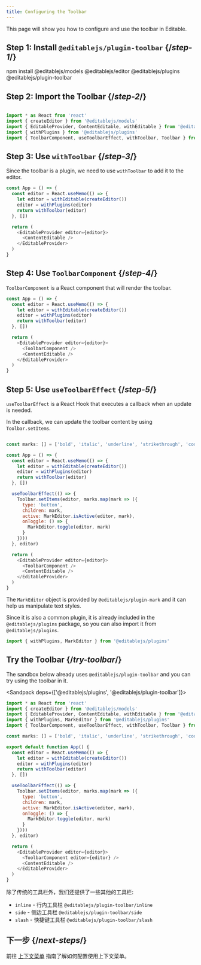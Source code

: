 ```yaml
---
title: Configuring the Toolbar
---
```


<Intro>

This page will show you how to configure and use the toolbar in Editable.

</Intro>

## Step 1: Install `@editablejs/plugin-toolbar` {/*step-1*/}

<TerminalBlock>

npm install @editablejs/models @editablejs/editor @editablejs/plugins @editablejs/plugin-toolbar

</TerminalBlock>


## Step 2: Import the Toolbar {/*step-2*/}

```js

import * as React from 'react'
import { createEditor } from '@editablejs/models'
import { EditableProvider, ContentEditable, withEditable } from '@editablejs/editor'
import { withPlugins } from '@editablejs/plugins'
import { ToolbarComponent, useToolbarEffect, withToolbar, Toolbar } from '@editablejs/plugin-toolbar'

```

## Step 3: Use `withToolbar` {/*step-3*/}

Since the toolbar is a plugin, we need to use `withToolbar` to add it to the editor.

```js
const App = () => {
  const editor = React.useMemo(() => {
    let editor = withEditable(createEditor())
    editor = withPlugins(editor)
    return withToolbar(editor)
  }, [])

  return (
    <EditableProvider editor={editor}>
      <ContentEditable />
    </EditableProvider>
  )
}

```

## Step 4: Use `ToolbarComponent` {/*step-4*/}

`ToolbarComponent` is a React component that will render the toolbar.

```js
const App = () => {
  const editor = React.useMemo(() => {
    let editor = withEditable(createEditor())
    editor = withPlugins(editor)
    return withToolbar(editor)
  }, [])

  return (
    <EditableProvider editor={editor}>
      <ToolbarComponent />
      <ContentEditable />
    </EditableProvider>
  )
}

```

## Step 5: Use `useToolbarEffect` {/*step-5*/}

`useToolbarEffect` is a React Hook that executes a callback when an update is needed.

In the callback, we can update the toolbar content by using `Toolbar.setItems`.

```js

const marks: [] = ['bold', 'italic', 'underline', 'strikethrough', 'code', 'sub', 'sup']

const App = () => {
  const editor = React.useMemo(() => {
    let editor = withEditable(createEditor())
    editor = withPlugins(editor)
    return withToolbar(editor)
  }, [])

  useToolbarEffect(() => {
    Toolbar.setItems(editor, marks.map(mark => ({
      type: 'button',
      children: mark,
      active: MarkEditor.isActive(editor, mark),
      onToggle: () => {
        MarkEditor.toggle(editor, mark)
      }
    })))
  }, editor)

  return (
    <EditableProvider editor={editor}>
      <ToolbarComponent />
      <ContentEditable />
    </EditableProvider>
  )
}

```

The `MarkEditor` object is provided by `@editablejs/plugin-mark` and it can help us manipulate text styles.

Since it is also a common plugin, it is already included in the `@editablejs/plugins` package, so you can also import it from `@editablejs/plugins`.

```js
import { withPlugins, MarkEditor } from '@editablejs/plugins'
```

## Try the Toolbar {/*try-toolbar*/}

The sandbox below already uses `@editablejs/plugin-toolbar` and you can try using the toolbar in it.

<Sandpack deps={['@editablejs/plugins', '@editablejs/plugin-toolbar']}>

```js
import * as React from 'react'
import { createEditor } from '@editablejs/models'
import { EditableProvider, ContentEditable, withEditable } from '@editablejs/editor'
import { withPlugins, MarkEditor } from '@editablejs/plugins'
import { ToolbarComponent, useToolbarEffect, withToolbar, Toolbar } from '@editablejs/plugin-toolbar'

const marks: [] = ['bold', 'italic', 'underline', 'strikethrough', 'code', 'sub', 'sup']

export default function App() {
  const editor = React.useMemo(() => {
    let editor = withEditable(createEditor())
    editor = withPlugins(editor)
    return withToolbar(editor)
  }, [])

  useToolbarEffect(() => {
    Toolbar.setItems(editor, marks.map(mark => ({
      type: 'button',
      children: mark,
      active: MarkEditor.isActive(editor, mark),
      onToggle: () => {
        MarkEditor.toggle(editor, mark)
      }
    })))
  }, editor)

  return (
    <EditableProvider editor={editor}>
      <ToolbarComponent editor={editor} />
      <ContentEditable />
    </EditableProvider>
  )
}

```

</Sandpack>

除了传统的工具栏外，我们还提供了一些其他的工具栏:

- `inline` - 行内工具栏 `@editablejs/plugin-toolbar/inline`
- `side` - 侧边工具栏 `@editablejs/plugin-toolbar/side`
- `slash` - 快捷键工具栏 `@editablejs/plugin-toolbar/slash`

## 下一步 {/*next-steps*/}

前往 [上下文菜单](/learn/context-menu) 指南了解如何配置使用上下文菜单。
